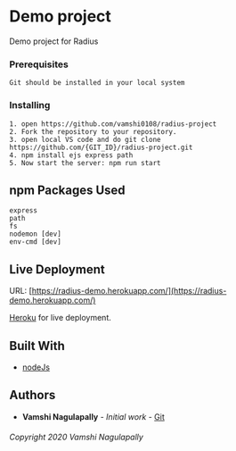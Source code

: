 # Demo project

Demo project for Radius

### Prerequisites

```
Git should be installed in your local system
```

### Installing

```
1. open https://github.com/vamshi0108/radius-project
2. Fork the repository to your repository.
3. open local VS code and do git clone https://github.com/{GIT_ID}/radius-project.git
4. npm install ejs express path
5. Now start the server: npm run start
```

## npm Packages Used

```
express
path
fs
nodemon [dev]
env-cmd [dev]
```

## Live Deployment

URL: [https://radius-demo.herokuapp.com/](https://radius-demo.herokuapp.com/)

[Heroku](https://dashboard.heroku.com/apps) for live deployment.

## Built With

- [nodeJs](https://nodejs.org/en/)

## Authors

- **Vamshi Nagulapally** - _Initial work_ - [Git](https://github.com/vamshi0108)

###### Copyright 2020 Vamshi Nagulapally

